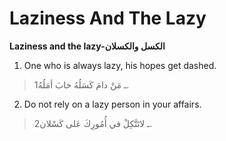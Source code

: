 Laziness And The Lazy
=====================

**Laziness and the lazy-الكسل والكسلان**

1. One who is always lazy, his hopes get dashed.

> 1ـ مَنْ دامَ كَسَلُهُ خابَ أمَلُهُ.

2. Do not rely on a lazy person in your affairs.

> 2ـ لاتَتَّكِلْ في أُمُورِكَ عَلى كَسْلان.


